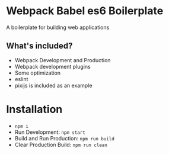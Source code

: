 # Webpack Babel es6 Boilerplate

A boilerplate for building web applications

## What's included?
- Webpack Development and Production
- Webpack development plugins
- Some optimization
- eslint
- pixijs is included as an example

# Installation
- `npm i`
- Run Development: `npm start`
- Build and Run Production: `npm run build`
- Clear Production Build: `npm run clean`